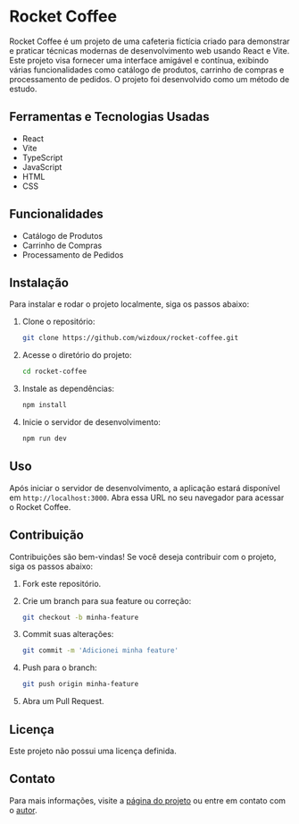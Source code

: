 # Rocket Coffee

Rocket Coffee é um projeto de uma cafeteria fictícia criado para demonstrar e praticar técnicas modernas de desenvolvimento web usando React e Vite. 
Este projeto visa fornecer uma interface amigável e contínua, exibindo várias funcionalidades como catálogo de produtos, carrinho de compras e processamento de pedidos. 
O projeto foi desenvolvido como um método de estudo.

## Ferramentas e Tecnologias Usadas
- React
- Vite
- TypeScript
- JavaScript
- HTML
- CSS

## Funcionalidades
- Catálogo de Produtos
- Carrinho de Compras
- Processamento de Pedidos

## Instalação
Para instalar e rodar o projeto localmente, siga os passos abaixo:

1. Clone o repositório:
   ```bash
   git clone https://github.com/wizdoux/rocket-coffee.git
   ```
   
2. Acesse o diretório do projeto:
   ```bash
   cd rocket-coffee
   ```
   
3. Instale as dependências:
   ```bash
   npm install
   ```
   
4. Inicie o servidor de desenvolvimento:
   ```bash
   npm run dev
   ```

## Uso
Após iniciar o servidor de desenvolvimento, a aplicação estará disponível em `http://localhost:3000`. Abra essa URL no seu navegador para acessar o Rocket Coffee.

## Contribuição
Contribuições são bem-vindas! Se você deseja contribuir com o projeto, siga os passos abaixo:

1. Fork este repositório.

2. Crie um branch para sua feature ou correção:
   ```bash
   git checkout -b minha-feature
   ```

3. Commit suas alterações:
   ```bash
   git commit -m 'Adicionei minha feature'
   ```

4. Push para o branch:
   ```bash
   git push origin minha-feature
   ```

5. Abra um Pull Request.

## Licença
Este projeto não possui uma licença definida.

## Contato
Para mais informações, visite a [página do projeto](https://rocket-coffee.onrender.com) ou entre em contato com o [autor](https://github.com/wizdoux).
